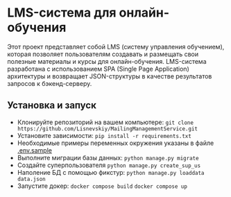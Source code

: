 # LMS-система для онлайн-обучения

Этот проект представляет собой LMS (систему управления обучением), 
которая позволяет пользователям создавать 
и размещать свои полезные материалы и курсы для онлайн-обучения. 
LMS-система разработана с использованием SPA (Single Page Application) архитектуры 
и возвращает JSON-структуры в качестве результатов запросов к бэкенд-серверу.

## Установка и запуск

- Клонируйте репозиторий на вашем компьютере:
`git clone https://github.com/Lisnevskiy/MailingManagementService.git`
- Установите зависимости:
`pip install -r requirements.txt`
- Необходимые примеры переменных окружения указаны в файле [.env.sample](.env.sample)
- Выполните миграции базы данных:
`python manage.py migrate`
- Создайте суперпользователя `python manage.py create_sup_us`
- Наполение БД с помощью фикстур: `python manage.py loaddata data.json`
- Запустите докер:
`docker compose build`
`docker compose up`
